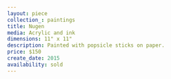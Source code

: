 ```yaml
---
layout: piece
collection_: paintings
title: Nugen
media: Acrylic and ink
dimensions: 11" x 11"
description: Painted with popsicle sticks on paper.
price: $150
create_date: 2015
availability: sold
---
```

